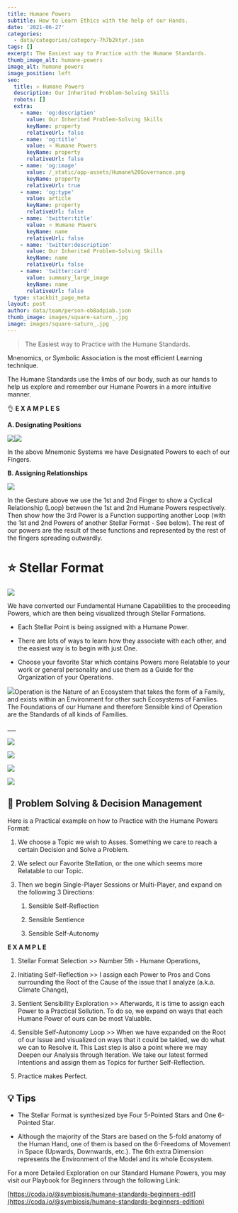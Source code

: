 ```yaml
---
title: Humane Powers
subtitle: How to Learn Ethics with the help of our Hands.
date: '2021-06-27'
categories:
  - data/categories/category-7h7b2ktyr.json
tags: []
excerpt: The Easiest way to Practice with the Humane Standards.
thumb_image_alt: humane-powers
image_alt: humane powers
image_position: left
seo:
  title: ⭐ Humane Powers
  description: Our Inherited Problem-Solving Skills
  robots: []
  extra:
    - name: 'og:description'
      value: Our Inherited Problem-Solving Skills
      keyName: property
      relativeUrl: false
    - name: 'og:title'
      value: ⭐ Humane Powers
      keyName: property
      relativeUrl: false
    - name: 'og:image'
      value: /_static/app-assets/Humane%20Governance.png
      keyName: property
      relativeUrl: true
    - name: 'og:type'
      value: article
      keyName: property
      relativeUrl: false
    - name: 'twitter:title'
      value: ⭐ Humane Powers
      keyName: name
      relativeUrl: false
    - name: 'twitter:description'
      value: Our Inherited Problem-Solving Skills
      keyName: name
      relativeUrl: false
    - name: 'twitter:card'
      value: summary_large_image
      keyName: name
      relativeUrl: false
  type: stackbit_page_meta
layout: post
author: data/team/person-ob8adpiab.json
thumb_image: images/square-saturn_.jpg
image: images/square-saturn_.jpg
---
```

> The Easiest way to Practice with the Humane Standards.

Mnenomics, or Symbolic Association is the most efficient Learning technique.

The Humane Standards use the limbs of our body, such as our hands to help us explore and remember our Humane Powers in a more intuitive manner.



👌 **E X A M P L E S**

**A. Designating Positions**

![](/\_static/app-assets/LeftHand.png)![](/\_static/app-assets/RightHand.png)

In the above Mnemonic Systems we have Designated Powers to each of our Fingers.



**B. Assigning Relationships**

![](/\_static/app-assets/Reasoning\_.png)

In the Gesture above we use the 1st and 2nd Finger to show a Cyclical Relationship (Loop) between the 1st and 2nd Humane Powers respectively. Then show how the 3rd Power is a Function supporting another Loop (with the 1st and 2nd Powers of another Stellar Format - See below). The rest of our powers are the result of these functions and represented by the rest of the fingers spreading outwardly.

##

# ⭐ Stellar Format

![](/\_static/app-assets/Humane%20Powers.png)

We have converted our Fundamental Humane Capabilities to the proceeding Powers, which are then being visualized through Stellar Formations.

*   Each Stellar Point is being assigned with a Humane Power.

*   There are lots of ways to learn how they associate with each other, and the easiest way is to begin with just One.

*   Choose your favorite Star which contains Powers more Relatable to your work or general personality and use them as a Guide for the Organization of your Operations.

![](/\_static/app-assets/Operations.png)Operation is the Nature of an Ecosystem that takes the form of a Family, and exists within an Environment for other such Ecosystems of Families.
The Foundations of our Humane and therefore Sensible kind of Operation are the Standards of all kinds of Families.

\__\_



![](/\_static/app-assets/Harmonization.png)

![](/\_static/app-assets/Interaction.png)

![](/\_static/app-assets/Curation.png)

![](/\_static/app-assets/Management.png)

## 🤔 Problem Solving & Decision Management

Here is a Practical example on how to Practice with the Humane Powers Format:

1.  We choose a Topic we wish to Asses. Something we care to reach a certain Decision and Solve a Problem.

2.  We select our Favorite Stellation, or the one which seems more Relatable to our Topic.

3.  Then we begin Single-Player Sessions or Multi-Player, and expand on the following 3 Directions:

    1.  Sensible Self-Reflection

    2.  Sensible Sentience

    3.  Sensible Self-Autonomy

**E X A M P L E**

1.  Stellar Format Selection >> Number 5th - Humane Operations,

2.  Initiating Self-Reflection >> I assign each Power to Pros and Cons surrounding the Root of the Cause of the issue that I analyze (a.k.a. Climate Change),

3.  Sentient Sensibility Exploration >> Afterwards, it is time to assign each Power to a Practical Sollution. To do so, we expand on ways that each Humane Power of ours can be most Valuable.

4.  Sensible Self-Autonomy Loop >> When we have expanded on the Root of our Issue and visualized on ways that it could be takled, we do what we can to Resolve it. This Last step is also a point where we may Deepen our Analysis through Iteration. We take our latest formed Intentions and assign them as Topics for further Self-Reflection.

5.  Practice makes Perfect.

## 💡 Tips

*   The Stellar Format is synthesized bye Four 5-Pointed Stars and One 6-Pointed Star.

*   Although the majority of the Stars are based on the 5-fold anatomy of the Human Hand, one of them is based on the 6-Freedoms of Movement in Space (Upwards, Downwards, etc.). The 6th extra Dimension represents the Environment of the Model and its whole Ecosystem.

For a more Detailed Exploration on our Standard Humane Powers, you may visit our Playbook for Beginners through the following Link:

[https://coda.io/@symbiosis/humane-standards-beginners-edit](https://coda.io/@symbiosis/humane-standards-beginners-edition)
